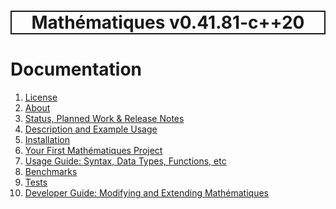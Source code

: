 <h1 style='border: 2px solid; text-align: center'>Mathématiques v0.41.81-c++20</h1>

# Documentation

1. [License](license/README.md)<br>
2. [About](about/README.md)<br>
3. [Status, Planned Work & Release Notes](status-release/README.md)<br>
4. [Description and Example Usage](overview/README.md)<br>
5. [Installation](installation/README.md)<br>
6. [Your First Mathématiques Project](first-project/README.md)<br>
7. [Usage Guide: Syntax, Data Types, Functions, etc](user-guide/README.md)<br>
8. [Benchmarks](benchmarks/README.md)<br>
9. [Tests](test/README.md)<br>
10. [Developer Guide: Modifying and Extending Mathématiques](developer-guide/README.md)<br>
